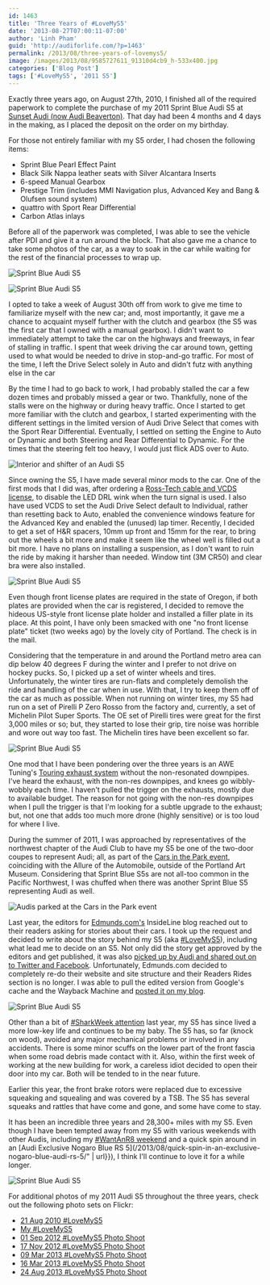 ```yaml
---
id: 1463
title: 'Three Years of #LoveMyS5'
date: '2013-08-27T07:00:11-07:00'
author: 'Linh Pham'
guid: 'http://audiforlife.com/?p=1463'
permalink: /2013/08/three-years-of-lovemys5/
image: /images/2013/08/9585727611_91310d4cb9_h-533x400.jpg
categories: ['Blog Post']
tags: ['#LoveMyS5', '2011 S5']
---
```


Exactly three years ago, on August 27th, 2010, I finished all of the required paperwork to complete the purchase of my 2011 Sprint Blue Audi S5 at [Sunset Audi (now Audi Beaverton)](http://www.audibeaverton.com/). That day had been 4 months and 4 days in the making, as I placed the deposit on the order on my birthday.

For those not entirely familiar with my S5 order, I had chosen the following items:

* Sprint Blue Pearl Effect Paint
* Black Silk Nappa leather seats with Silver Alcantara Inserts
* 6-speed Manual Gearbox
* Prestige Trim (includes MMI Navigation plus, Advanced Key and Bang & Olufsen sound system)
* quattro with Sport Rear Differential
* Carbon Atlas inlays

Before all of the paperwork was completed, I was able to see the vehicle after PDI and give it a run around the block. That also gave me a chance to take some photos of the car, as a way to soak in the car while waiting for the rest of the financial processes to wrap up.

![Sprint Blue Audi S5](/images/2013/08/DSC_0049_medium.jpg)

![Sprint Blue Audi S5](/images/2013/08/DSC_0054_medium.jpg)

I opted to take a week of August 30th off from work to give me time to familiarize myself with the new car; and, most importantly, it gave me a chance to acquaint myself further with the clutch and gearbox (the S5 was the first car that I owned with a manual gearbox). I didn't want to immediately attempt to take the car on the highways and freeways, in fear of stalling in traffic. I spent that week driving the car around town, getting used to what would be needed to drive in stop-and-go traffic. For most of the time, I left the Drive Select solely in Auto and didn't futz with anything else in the car

By the time I had to go back to work, I had probably stalled the car a few dozen times and probably missed a gear or two. Thankfully, none of the stalls were on the highway or during heavy traffic. Once I started to get more familiar with the clutch and gearbox, I started experimenting with the different settings in the limited version of Audi Drive Select that comes with the Sport Rear Differential. Eventually, I settled on setting the Engine to Auto or Dynamic and both Steering and Rear Differential to Dynamic. For the times that the steering felt too heavy, I would just flick ADS over to Auto.

![Interior and shifter of an Audi S5](/images/2013/08/DSC_0051_medium.jpg)

Since owning the S5, I have made several minor mods to the car. One of the first mods that I did was, after ordering a [Ross-Tech cable and VCDS license](http://store.ross-tech.com/shop/cat/VCDS.html), to disable the LED DRL wink when the turn signal is used. I also have used VCDS to set the Audi Drive Select default to Individual, rather than resetting back to Auto, enabled the convenience windows feature for the Advanced Key and enabled the (unused) lap timer. Recently, I decided to get a set of H&R spacers, 10mm up front and 15mm for the rear, to bring out the wheels a bit more and make it seem like the wheel well is filled out a bit more. I have no plans on installing a suspension, as I don't want to ruin the ride by making it harsher than needed. Window tint (3M CR50) and clear bra were also installed.

![Sprint Blue Audi S5](/images/2013/08/L1003298_medium.jpg)

Even though front license plates are required in the state of Oregon, if both plates are provided when the car is registered, I decided to remove the hideous US-style front license plate holder and installed a filler plate in its place. At this point, I have only been smacked with one "no front license plate" ticket (two weeks ago) by the lovely city of Portland. The check is in the mail.

Considering that the temperature in and around the Portland metro area can dip below 40 degrees F during the winter and I prefer to not drive on hockey pucks. So, I picked up a set of winter wheels and tires. Unfortunately, the winter tires are run-flats and completely demolish the ride and handling of the car when in use. With that, I try to keep them off of the car as much as possible. When not running on winter tires, my S5 had run on a set of Pirelli P Zero Rosso from the factory and, currently, a set of Michelin Pilot Super Sports. The OE set of Pirelli tires were great for the first 3,000 miles or so; but, they started to lose their grip, tire noise was horrible and wore out way too fast. The Michelin tires have been excellent so far.

![Sprint Blue Audi S5](/images/2013/08/L1001395_medium.jpg)

One mod that I have been pondering over the three years is an AWE Tuning's [Touring exhaust system](http://www.awe-tuning.com/awe-tuning-track-touring-edition-performance-exhaust-1) without the non-resonated downpipes. I've heard the exhaust, with the non-res downpipes, and knees go wibbly-wobbly each time. I haven't pulled the trigger on the exhausts, mostly due to available budget. The reason for not going with the non-res downpipes when I pull the trigger is that I'm looking for a subtle upgrade to the exhaust; but, not one that adds too much more drone (highly sensitive) or is too loud for where I live.

During the summer of 2011, I was approached by representatives of the northwest chapter of the Audi Club to have my S5 be one of the two-door coupes to represent Audi; all, as part of the [Cars in the Park event](https://www.flickr.com/photos/questionlp/sets/72157632455930653/), coinciding with the Allure of the Automobile, outside of the Portland Art Museum. Considering that Sprint Blue S5s are not all-too common in the Pacific Northwest, I was chuffed when there was another Sprint Blue S5 representing Audi as well.

![Audis parked at the Cars in the Park event](/images/2013/08/DSC_0968_medium.jpg)

Last year, the editors for [Edmunds.com's](http://edmunds.com) InsideLine blog reached out to their readers asking for stories about their cars. I took up the request and decided to write about the story behind my S5 (aka [#LoveMyS5]("https://twitter.com/search?q=%23LoveMyS5&src=typd)), including what lead me to decide on an S5. Not only did the story get approved by the editors and get published, it was also [picked up by Audi and shared out on to Twitter and Facebook](/2012/03/my-lovemys5-gets-even-more-attention/). Unfortunately, Edmunds.com decided to completely re-do their website and site structure and their Readers Rides section is no longer. I was able to pull the edited version from Google's cache and the Wayback Machine and [posted it on my blog](/lovemys5/).

![Sprint Blue Audi S5](/images/2013/08/IMAG0005_Tweaked_1080_medium.jpg)

Other than a bit of [#SharkWeek attention](/2012/08/so-my-twitter-feed-a-sploded-again-this-time-for-sharkweek/) last year, my S5 has since lived a more low-key life and continues to be my baby. The S5 has, so far (knock on wood), avoided any major mechanical problems or involved in any accidents. There is some minor scuffs on the lower part of the front fascia when some road debris made contact with it. Also, within the first week of working at the new building for work, a careless idiot decided to open their door into my car. Both will be tended to in the near future.

Earlier this year, the front brake rotors were replaced due to excessive squeaking and squealing and was covered by a TSB. The S5 has several squeaks and rattles that have come and gone, and some have come to stay.

It has been an incredible three years and 28,300+ miles with my S5. Even though I have been tempted away from my S5 with various weekends with other Audis, including my [#WantAnR8 weekend](/tag/wantanr8weekend/) and a quick spin around in an [Audi Exclusive Nogaro Blue RS 5](/2013/08/quick-spin-in-an-exclusive-nogaro-blue-audi-rs-5/" | url}}), I think I'll continue to love it for a while longer.

![Sprint Blue Audi S5](/images/2013/08/DSC02122_medium.jpg)

For additional photos of my 2011 Audi S5 throughout the three years, check out the following photo sets on Flickr:

* [21 Aug 2010 #LoveMyS5](http://www.flickr.com/photos/questionlp/sets/72157635216368011/)
* [My #LoveMyS5](http://www.flickr.com/photos/questionlp/sets/72157630947409894/)
* [01 Sep 2012 #LoveMyS5 Photo Shoot](http://www.flickr.com/photos/questionlp/sets/72157631355470528/)
* [17 Nov 2012 #LoveMyS5 Photo Shoot](http://www.flickr.com/photos/questionlp/sets/72157632043193956/)
* [09 Mar 2013 #LoveMyS5 Photo Shoot](http://www.flickr.com/photos/questionlp/sets/72157632965756378/)
* [16 Mar 2013 #LoveMyS5 Photo Shoot](http://www.flickr.com/photos/questionlp/sets/72157633013574218/)
* [24 Aug 2013 #LoveMyS5 Photo Shoot](http://www.flickr.com/photos/questionlp/sets/72157635221966016/)
